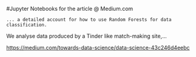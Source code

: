 #Jupyter Notebooks for the article @ Medium.com

	... a detailed account for how to use Random Forests for data classification.
We analyse data produced by a Tinder like match-making site,...

https://medium.com/towards-data-science/data-science-43c246d4eebc
